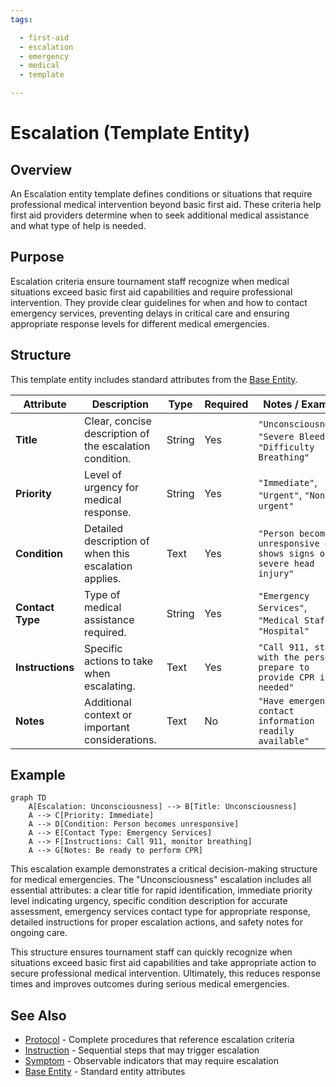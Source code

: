 ```yaml
---
tags:

  - first-aid
  - escalation
  - emergency
  - medical
  - template

---
```


# Escalation (Template Entity)

## Overview

An Escalation entity template defines conditions or situations that require professional medical intervention beyond basic first aid. These criteria help first aid providers determine when to seek additional medical assistance and what type of help is needed.

## Purpose

Escalation criteria ensure tournament staff recognize when medical situations exceed basic first aid capabilities and require professional intervention. They provide clear guidelines for when and how to contact emergency services, preventing delays in critical care and ensuring appropriate response levels for different medical emergencies.

## Structure

This template entity includes standard attributes from the [Base Entity](../foundation/base_entity.md).

| Attribute        | Description                                             | Type   | Required | Notes / Example                                                      |
| ---------------- | ------------------------------------------------------- | ------ | -------- | -------------------------------------------------------------------- |
| **Title**        | Clear, concise description of the escalation condition. | String | Yes      | `"Unconsciousness"`, `"Severe Bleeding"`, `"Difficulty Breathing"`   |
| **Priority**     | Level of urgency for medical response.                  | String | Yes      | `"Immediate"`, `"Urgent"`, `"Non-urgent"`                            |
| **Condition**    | Detailed description of when this escalation applies.   | Text   | Yes      | `"Person becomes unresponsive or shows signs of severe head injury"` |
| **Contact Type** | Type of medical assistance required.                    | String | Yes      | `"Emergency Services"`, `"Medical Staff"`, `"Hospital"`              |
| **Instructions** | Specific actions to take when escalating.               | Text   | Yes      | `"Call 911, stay with the person, prepare to provide CPR if needed"` |
| **Notes**        | Additional context or important considerations.         | Text   | No       | `"Have emergency contact information readily available"`             |

## Example

```mermaid
graph TD
    A[Escalation: Unconsciousness] --> B[Title: Unconsciousness]
    A --> C[Priority: Immediate]
    A --> D[Condition: Person becomes unresponsive]
    A --> E[Contact Type: Emergency Services]
    A --> F[Instructions: Call 911, monitor breathing]
    A --> G[Notes: Be ready to perform CPR]
```

This escalation example demonstrates a critical decision-making structure for medical emergencies. The "Unconsciousness" escalation includes all essential attributes: a clear title for rapid identification, immediate priority level indicating urgency, specific condition description for accurate assessment, emergency services contact type for appropriate response, detailed instructions for proper escalation actions, and safety notes for ongoing care.

This structure ensures tournament staff can quickly recognize when situations exceed basic first aid capabilities and take appropriate action to secure professional medical intervention. Ultimately, this reduces response times and improves outcomes during serious medical emergencies.

## See Also

- [Protocol](protocol.md) - Complete procedures that reference escalation criteria
- [Instruction](instruction.md) - Sequential steps that may trigger escalation
- [Symptom](symptom.md) - Observable indicators that may require escalation
- [Base Entity](../foundation/base_entity.md) - Standard entity attributes
